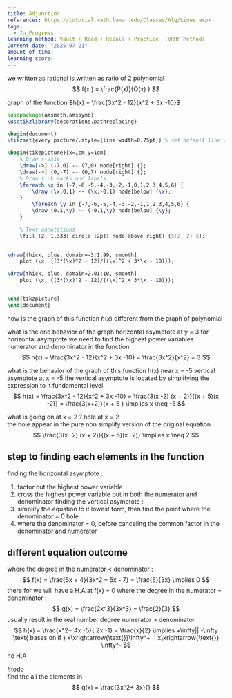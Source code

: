 ```yaml
---
title: Adjunction
references: https://tutorial.math.lamar.edu/Classes/Alg/Lines.aspx
tags:
  - In_Progress
learning method: Vault + Read + Recall + Practice  (VRRP Method)
Current date: "2025-07-21"
amount of time: 
learning score:
---
```


we written as rational is written as ratio of 2 polynomial 
$$
f(x ) = \frac{P(x)}{Q(x) }  
$$

graph of the function $h(x) = \frac{3x^2 - 12}{x^2 + 3x  -10}$ 

```tikz
\usepackage{amsmath,amssymb}
\usetikzlibrary{decorations.pathreplacing}

\begin{document}
\tikzset{every picture/.style={line width=0.75pt}} % set default line width

\begin{tikzpicture}[x=1cm,y=1cm]
    % Draw x-axis
    \draw[->] (-7,0) -- (7,0) node[right] {};
    \draw[->] (0,-7) -- (0,7) node[right] {};
    % Draw tick marks and labels
    \foreach \x in {-7,-6,-5,-4,-3,-2,-1,0,1,2,3,4,5,6} {
        \draw (\x,0.1) -- (\x,-0.1) node[below] {\x};
    }
        \foreach \y in {-7,-6,-5,-4,-3,-2,-1,1,2,3,4,5,6} {
        \draw (0.1,\y) -- (-0.1,\y) node[below] {\y};
    }

    % Text annotations  
    \fill (2, 1.333) circle (2pt) node[above right] {$(2, 2) $};
   

\draw[thick, blue, domain=-3:1.99, smooth] 
    plot (\x, {(3*(\x)^2 - 12)/((\x)^2 + 3*\x - 10)});

\draw[thick, blue, domain=2.01:10, smooth] 
    plot (\x, {(3*(\x)^2 - 12)/((\x)^2 + 3*\x - 10)});


\end{tikzpicture}
\end{document}
``` 

how is the graph of this function $h(x)$ different from the graph of polynomial 

what is the end behavior of the graph 
horizontal asymptote at y = 3
for horizontal asymptote we need to find the highest power variables numerator and denominator in the function 
$$
h(x)  =   \frac{3x^2 - 12}{x^2 + 3x  -10}   = \frac{3x^2}{x^2}  = 3 
$$

what is the behavior of the graph of this function h(x) near  x = -5 
vertical asymptote  at x = -5 
the vertical asymptote is located by simplifying the expression to it fundamental level. 
$$
  h(x) = \frac{3x^2 - 12}{x^2 + 3x  -10} = \frac{3(x -2) (x  + 2)}{(x + 5)(x  -2)}    =  \frac{3(x+2)}{x + 5 } \implies  x \neq -5
$$

what is going on at x = 2  ? hole at x = 2   
the hole appear in the pure non simplify version of the original equation 
$$
\frac{3(x -2) (x  + 2)}{(x + 5)(x  -2)}  \implies x  \neq 2 
$$



## step to finding each elements in the function 

finding the horizontal asymptote : 
1. factor out the highest power variable 
2. cross the highest power variable out in both the numerator and denominator 
finding the vertical asymptote : 
3. simplify the equation to it lowest form, then find the point where the denominator = 0 
hole : 
4. where the denominator = 0, before  canceling the common factor in the denominator and numerator



## different equation outcome 
where the degree in the numerator < denominator : 
$$
f(x) =  \frac{5x + 4}{3x^2 + 5x  - 7}  = \frac{5}{3x} \implies 0
$$
there for we will have a H.A at f(x)  = 0 
where the degree in the numerator  = denominator : 
$$
g(x) = \frac{2x^3}{3x^3} =  \frac{2}{3}
$$
usually result in the real number 
degree numerator > denominator  
$$
h(x) =  \frac{x^2+ 4x  -5}{ 2x -1}  = \frac{x}{2} \implies +\infty|| -\infty \text{ bases on if }   x\xrightarrow{\text{}}\infty^+ || x\xrightarrow{\text{}} \infty^-
$$
no H.A  


#todo  
find the all the elements  in 
$$
q(x) =  \frac{3x^2+ 3x}{}
$$